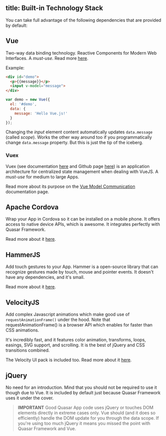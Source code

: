 title: Built-in Technology Stack
---
You can take full advantage of the following dependencies that are provided by default:

## Vue
Two-way data binding technology. Reactive Components for Modern Web Interfaces. A *must-use*. Read more [here](http://vuejs.org).

Example:
``` html
<div id="demo">
  <p>{{message}}</p>
  <input v-model="message">
</div>
```

``` js
var demo = new Vue({
  el: '#demo',
  data: {
    message: 'Hello Vue.js!'
  }
});
```

Changing the *input* element content automatically updates `data.message` (called *scope*). Works the other way around too if you programmatically change `data.message` property. But this is just the tip of the iceberg.

### Vuex
Vuex (see documentation [here](http://vuex.vuejs.org/) and Github page [here](https://github.com/vuejs/vuex)) is an application architecture for centralized state management when dealing with VueJS. A *must-use* for medium to large Apps.

Read more about its purpose on the [Vue Model Communication](/guide/vue-model-communication.html#Best-Solution-Vuex) documentation page.

## Apache Cordova
Wrap your App in Cordova so it can be installed on a mobile phone. It offers access to native device APIs, which is awesome. It integrates perfectly with Quasar Framework.

Read more about it [here](https://cordova.apache.org/).

## HammerJS
Add touch gestures to your App. Hammer is a open-source library that can recognize gestures made by touch, mouse and pointer events. It doesn't have any dependencies, and it's small.

Read more about it [here](http://hammerjs.github.io/).

## VelocityJS
Add complex Javascript animations which make good use of `requestAnimationFrame()` under the hood. Note that requestAnimationFrame() is a browser API which enables for faster than CSS animations.

It's incredibly fast, and it features color animation, transforms, loops, easings, SVG support, and scrolling. It is the best of jQuery and CSS transitions combined.

The Velocity UI pack is included too. Read more about it [here](http://julian.com/research/velocity/).

## jQuery
No need for an introduction. Mind that you should not be required to use it though due to Vue. It is included by default just because Quasar Framework uses it under the cover.

> **IMPORTANT**
> Good Quasar App code uses jQuery or touches DOM elements directly in extreme cases only. Vue should (and it does so efficiently) handle the DOM update for you through the data scope. If you're using too much jQuery it means you missed the point with Quasar Framework and Vue.
